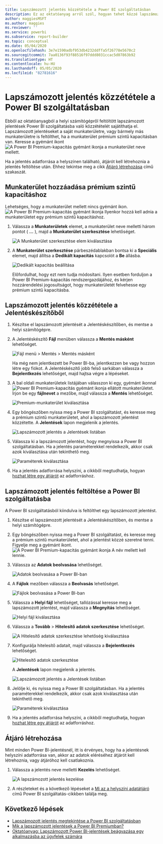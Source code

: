 ```yaml
---
title: Lapszámozott jelentés közzététele a Power BI szolgáltatásban
description: Ez az oktatóanyag arról szól, hogyan tehet közzé lapszámozott jelentéseket a Power BI szolgáltatásba, a helyi számítógépről feltöltve őket.
author: maggiesMSFT
ms.author: maggies
ms.reviewer: ''
ms.service: powerbi
ms.subservice: report-builder
ms.topic: conceptual
ms.date: 05/04/2020
ms.openlocfilehash: 3e7e1590adbf953db4232ddffa5f26778e5670c2
ms.sourcegitcommit: 7aa0136f93f88516f97ddd8031ccac5d07863b92
ms.translationtype: HT
ms.contentlocale: hu-HU
ms.lasthandoff: 05/05/2020
ms.locfileid: "82781616"
---
```

# <a name="publish-a-paginated-report-to-the-power-bi-service"></a>Lapszámozott jelentés közzététele a Power BI szolgáltatásban

Ebből az oktatóanyagból a helyi számítógépről feltöltött lapszámozott jelentések Power BI szolgáltatásba való közzétételét sajátíthatja el. Lapszámozott jelentéseket a saját munkaterületre, vagy bármely más munkaterületre is feltölthet, ha a munkaterület prémium szintű kapacitásban van. Keresse a gyémánt ikont ![A Power BI Premium-kapacitás gyémánt ikonja](media/paginated-reports-save-to-power-bi-service/premium-diamond.png) a munkaterület neve mellett. 

Ha a jelentés adatforrása a helyszínen található, átjárót kell létrehoznia a jelentés feltöltése után. Ehhez tekintse meg a cikk [Átjáró létrehozása](#create-a-gateway) című szakaszát.

## <a name="add-a-workspace-to-a-premium-capacity"></a>Munkaterület hozzáadása prémium szintű kapacitáshoz

Lehetséges, hogy a munkaterület mellett nincs gyémánt ikon. ![A Power BI Premium-kapacitás gyémánt ikonja](media/paginated-reports-save-to-power-bi-service/premium-diamond.png) Ilyenkor hozzá kell adnia a munkaterületet egy prémium szintű kapacitáshoz. 

1. Válassza a **Munkaterületek** elemet, a munkaterület neve melletti három pontot ( **...** ), majd a **Munkaterület szerkesztése** lehetőséget.

    ![A Munkaterület szerkesztése elem kiválasztása](media/paginated-reports-save-to-power-bi-service/power-bi-paginated-edit-workspace.png)

1. A **Munkaterület szerkesztése** párbeszédablakban bontsa ki a **Speciális** elemet, majd állítsa a **Dedikált kapacitás** kapcsolót a **Be** állásba.

    ![Dedikált kapacitás beállítása](media/paginated-reports-save-to-power-bi-service/power-bi-paginated-edit-workspace-dialog.png)

   Előfordulhat, hogy ezt nem tudja módosítani. Ilyen esetben forduljon a Power BI Premium-kapacitás rendszergazdájához, és kérjen hozzárendelési jogosultságot, hogy munkaterületét felvehesse egy prémium szintű kapacitásba.

## <a name="from-report-builder-publish-a-paginated-report"></a>Lapszámozott jelentés közzététele a Jelentéskészítőből

1. Készítse el lapszámozott jelentését a Jelentéskészítőben, és mentse a helyi számítógépre.

1. A Jelentéskészítő **Fájl** menüben válassza a **Mentés másként** lehetőséget.

    ![Fájl menü > Mentés > Mentés másként](media/paginated-reports-save-to-power-bi-service/power-bi-paginated-save-as.png)

    Ha még nem jelentkezett be Power BI-ba, jelentkezzen be vagy hozzon létre egy fiókot. A Jelentéskészítő jobb felső sarkában válassza a **Bejelentkezés** lehetőséget, majd hajtsa végre a lépéseket.

2. A bal oldali munkaterületek listájában válasszon ki egy, gyémánt ikonnal ![Power BI Premium-kapacitás gyémánt ikonja](media/paginated-reports-save-to-power-bi-service/premium-diamond.png) ellátott munkaterületet. Írjon be egy **fájlnevet** a mezőbe, majd válassza a **Mentés** lehetőséget. 

    ![Premium-munkaterület kiválasztása](media/paginated-reports-save-to-power-bi-service/power-bi-paginated-select-workspace.png)

4. Egy böngészőben nyissa meg a Power BI szolgáltatást, és keresse meg a prémium szintű munkaterületet, ahol a lapszámozott jelentést közzétette. A **Jelentések** lapon megjelenik a jelentés.

    ![Lapszámozott jelentés a Jelentések listában](media/paginated-reports-save-to-power-bi-service/power-bi-paginated-wwi-report.png)

5. Válassza ki a lapszámozott jelentést, hogy megnyissa a Power BI szolgáltatásban. Ha a jelentés paraméterekkel rendelkezik, akkor csak azok kiválasztása után tekinthető meg.

    ![Paraméterek kiválasztása](media/paginated-reports-save-to-power-bi-service/power-bi-paginated-select-parameters.png)

6. Ha a jelentés adatforrása helyszíni, a cikkből megtudhatja, hogyan [hozhat létre egy átjárót](#create-a-gateway) az adatforráshoz.

## <a name="from-the-power-bi-service-upload-a-paginated-report"></a>Lapszámozott jelentés feltöltése a Power BI szolgáltatásba

A Power BI szolgáltatásból kiindulva is feltölthet egy lapszámozott jelentést.

1. Készítse el lapszámozott jelentését a Jelentéskészítőben, és mentse a helyi számítógépre.

1. Egy böngészőben nyissa meg a Power BI szolgáltatást, és keresse meg a prémium szintű munkaterületet, ahol a jelentést közzé szeretné tenni. Figyelje meg a gyémánt ikont. ![A Power BI Premium-kapacitás gyémánt ikonja](media/paginated-reports-save-to-power-bi-service/premium-diamond.png) A név mellett kell lennie. 

1. Válassza az **Adatok beolvasása** lehetőséget.

    ![Adatok beolvasása a Power BI-ban](media/paginated-reports-save-to-power-bi-service/power-bi-paginated-get-data.png)

1. A **Fájlok** mezőben válassza a **Beolvasás** lehetőséget.

    ![Fájlok beolvasása a Power BI-ban](media/paginated-reports-save-to-power-bi-service/power-bi-paginated-files-get.png)

1. Válassza a **Helyi fájl** lehetőséget, tallózással keresse meg a lapszámozott jelentést, majd válassza a **Megnyitás** lehetőséget.

    ![Helyi fájl kiválasztása](media/paginated-reports-save-to-power-bi-service/power-bi-paginated-local-file.png)

1. Válassza a **Tovább** > **Hitelesítő adatok szerkesztése** lehetőséget.

    ![A Hitelesítő adatok szerkesztése lehetőség kiválasztása](media/paginated-reports-save-to-power-bi-service/power-bi-paginated-select-edit-credentials.png)

1. Konfigurálja hitelesítő adatait, majd válassza a **Bejelentkezés** lehetőséget.

    ![Hitelesítő adatok szerkesztése](media/paginated-reports-save-to-power-bi-service/power-bi-paginated-credentials.png)

   A **Jelentések** lapon megjelenik a jelentés.

    ![Lapszámozott jelentés a Jelentések listában](media/paginated-reports-save-to-power-bi-service/power-bi-paginated-wwi-report.png)

1. Jelölje ki, és nyissa meg a Power BI szolgáltatásban. Ha a jelentés paraméterekkel rendelkezik, akkor csak azok kiválasztása után tekinthető meg.
 
    ![Paraméterek kiválasztása](media/paginated-reports-save-to-power-bi-service/power-bi-paginated-select-parameters.png)

6. Ha a jelentés adatforrása helyszíni, a cikkből megtudhatja, hogyan [hozhat létre egy átjárót](#create-a-gateway) az adatforráshoz.

## <a name="create-a-gateway"></a>Átjáró létrehozása

Mint minden Power BI-jelentésnél, itt is érvényes, hogy ha a jelentésnek helyszíni adatforrása van, akkor az adatok eléréséhez átjárót kell létrehoznia, vagy átjáróhoz kell csatlakoznia.

1. Válassza a jelentés neve melletti **Kezelés** lehetőséget.

   ![A lapszámozott jelentés kezelése](media/paginated-reports-save-to-power-bi-service/power-bi-paginated-manage.png)

1. A részleteket és a következő lépéseket a [Mi az a helyszíni adatátjáró](../service-gateway-onprem.md) című Power BI szolgáltatás-cikkben találja meg.



## <a name="next-steps"></a>Következő lépések

- [Lapszámozott jelentés megtekintése a Power BI szolgáltatásban](../consumer/paginated-reports-view-power-bi-service.md)
- [Mik a lapszámozott jelentések a Power BI Premiumban?](paginated-reports-report-builder-power-bi.md)
- [Oktatóanyag: Lapszámozott Power BI-jelentések beágyazása egy alkalmazásba az ügyfelek számára](../developer/embed-paginated-reports-customers.md)

